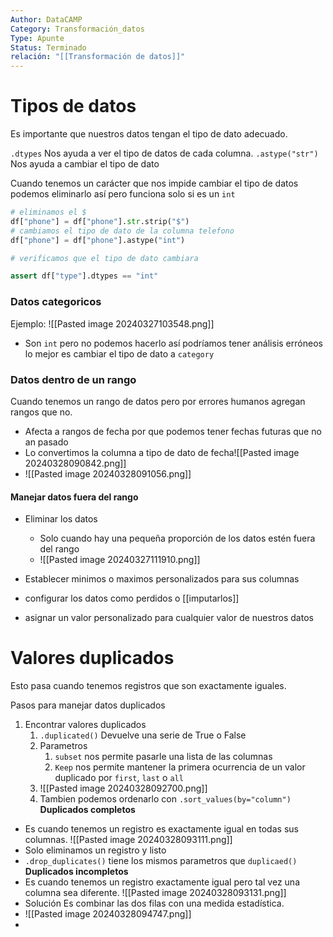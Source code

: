 ```yaml
---
Author: DataCAMP
Category: Transformación_datos
Type: Apunte
Status: Terminado
relación: "[[Transformación de datos]]"
---
```

# Tipos de datos
Es importante que nuestros datos tengan el tipo de dato adecuado.

`.dtypes` Nos ayuda a ver el tipo de datos de cada columna.
`.astype("str")` Nos ayuda a cambiar el tipo de dato

Cuando tenemos un carácter que nos impide cambiar el tipo de datos podemos eliminarlo así pero funciona solo si es un `int`

```python
# eliminamos el $
df["phone"] = df["phone"].str.strip("$")
# cambiamos el tipo de dato de la columna telefono
df["phone"] = df["phone"].astype("int")

# verificamos que el tipo de dato cambiara

assert df["type"].dtypes == "int" 
```

### Datos categoricos

Ejemplo: 
![[Pasted image 20240327103548.png]]
- Son `int` pero no podemos hacerlo así podríamos tener análisis erróneos lo mejor es cambiar el tipo de dato a `category`

### Datos dentro de un rango
Cuando tenemos un rango de datos pero por errores humanos agregan rangos que no.
- Afecta a rangos de fecha por que podemos tener fechas futuras que no an pasado
- Lo convertimos la columna a tipo de dato de fecha![[Pasted image 20240328090842.png]]
- ![[Pasted image 20240328091056.png]]

#### Manejar datos fuera del rango
- Eliminar los datos
	- Solo cuando hay una pequeña proporción de los datos estén fuera del rango
	- ![[Pasted image 20240327111910.png]]

- Establecer minimos o maximos personalizados para sus columnas
- configurar los datos como perdidos o [[imputarlos]]
- asignar un valor personalizado para cualquier valor de nuestros datos

# Valores duplicados

Esto pasa cuando tenemos registros que son exactamente iguales.

Pasos para manejar datos duplicados

1. Encontrar valores duplicados
	1. `.duplicated()` Devuelve una serie de True o False
	2. Parametros
		1. `subset` nos permite pasarle una lista de las columnas
		2. `Keep` nos permite mantener la primera ocurrencia de un valor duplicado por `first`, `last` o `all`
	3. ![[Pasted image 20240328092700.png]]
	4. Tambien podemos ordenarlo con `.sort_values(by="column")`
**Duplicados completos**
- Es cuando tenemos un registro es exactamente igual en todas sus columnas.
![[Pasted image 20240328093111.png]]
- Solo eliminamos un registro y listo
- `.drop_duplicates()` tiene los mismos parametros que `duplicaed()`
**Duplicados incompletos**
- Es cuando tenemos un registro exactamente igual pero tal vez una columna sea diferente.
![[Pasted image 20240328093131.png]]
- Solución Es combinar las dos filas con una medida estadística.  
- ![[Pasted image 20240328094747.png]]
- 